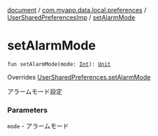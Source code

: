 [document](../../index.md) / [com.myapp.data.local.preferences](../index.md) / [UserSharedPreferencesImp](index.md) / [setAlarmMode](./set-alarm-mode.md)

# setAlarmMode

`fun setAlarmMode(mode: `[`Int`](https://kotlinlang.org/api/latest/jvm/stdlib/kotlin/-int/index.html)`): `[`Unit`](https://kotlinlang.org/api/latest/jvm/stdlib/kotlin/-unit/index.html)

Overrides [UserSharedPreferences.setAlarmMode](../-user-shared-preferences/set-alarm-mode.md)

アラームモード設定

### Parameters

`mode` - アラームモード